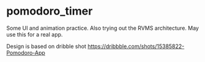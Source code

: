 # pomodoro_timer

Some UI and animation practice. Also trying out the RVMS architecture. May use this for a real app.

Design is based on dribble shot https://dribbble.com/shots/15385822-Pomodoro-App
